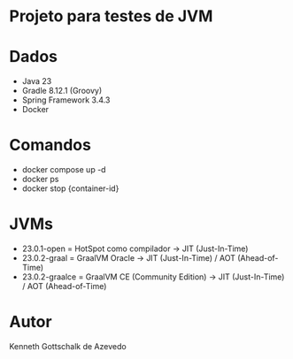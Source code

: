 # Projeto para testes de JVM

# Dados

- Java 23
- Gradle 8.12.1 (Groovy)
- Spring Framework 3.4.3
- Docker

# Comandos

- docker compose up -d
- docker ps
- docker stop {container-id}

# JVMs

- 23.0.1-open = HotSpot como compilador -> JIT (Just-In-Time)
- 23.0.2-graal = GraalVM Oracle -> JIT (Just-In-Time) / AOT (Ahead-of-Time)
- 23.0.2-graalce = GraalVM CE (Community Edition) -> JIT (Just-In-Time) / AOT (Ahead-of-Time)

# Autor

Kenneth Gottschalk de Azevedo
